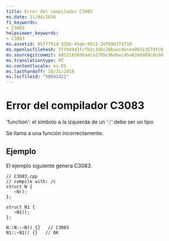 ```yaml
---
title: Error del compilador C3083
ms.date: 11/04/2016
f1_keywords:
- C3083
helpviewer_keywords:
- C3083
ms.assetid: 05ff791d-52bb-41eb-9511-3ef89d7f4710
ms.openlocfilehash: 5ff049d3fcfb2c3dbc28baacdecee9b313574fc0
ms.sourcegitcommit: 6052185696adca270bc9bdbec45a626dd89cdcdd
ms.translationtype: MT
ms.contentlocale: es-ES
ms.lasthandoff: 10/31/2018
ms.locfileid: "50641421"
---
```

# <a name="compiler-error-c3083"></a>Error del compilador C3083

'function': el símbolo a la izquierda de un '::' debe ser un tipo

Se llama a una función incorrectamente.

## <a name="example"></a>Ejemplo

El ejemplo siguiente genera C3083.

```
// C3083.cpp
// compile with: /c
struct N {
   ~N();
};

struct N1 {
   ~N1();
};

N::N::~N() {}   // C3083
N1::~N1() {}   // OK
```